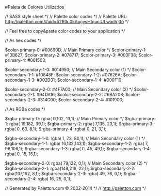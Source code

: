 
#Paleta de Colores Utilizados

// SASS style sheet */
// Palette color codes */
// Palette URL: http://paletton.com/#uid=52R0u0kAogysHtquplULwadVj3o */

// Feel free to copy&paste color codes to your application */


// As hex codes */

$color-primary-0: #00660D;	// Main Primary color */
$color-primary-1: #13B627;
$color-primary-2: #078717;
$color-primary-3: #003F08;
$color-primary-4: #001503;

$color-secondary-1-0: #014950;	// Main Secondary color (1) */
$color-secondary-1-1: #10848F;
$color-secondary-1-2: #07626A;
$color-secondary-1-3: #002D31;
$color-secondary-1-4: #000F10;

$color-secondary-2-0: #4F7A00;	// Main Secondary color (2) */
$color-secondary-2-1: #94DA16;
$color-secondary-2-2: #6BA208;
$color-secondary-2-3: #314C00;
$color-secondary-2-4: #101900;



// As RGBa codes */

$rgba-primary-0: rgba(  0,102, 13,1);	// Main Primary color */
$rgba-primary-1: rgba( 19,182, 39,1);
$rgba-primary-2: rgba(  7,135, 23,1);
$rgba-primary-3: rgba(  0, 63,  8,1);
$rgba-primary-4: rgba(  0, 21,  3,1);

$rgba-secondary-1-0: rgba(  1, 73, 80,1);	// Main Secondary color (1) */
$rgba-secondary-1-1: rgba( 16,132,143,1);
$rgba-secondary-1-2: rgba(  7, 98,106,1);
$rgba-secondary-1-3: rgba(  0, 45, 49,1);
$rgba-secondary-1-4: rgba(  0, 15, 16,1);

$rgba-secondary-2-0: rgba( 79,122,  0,1);	// Main Secondary color (2) */
$rgba-secondary-2-1: rgba(148,218, 22,1);
$rgba-secondary-2-2: rgba(107,162,  8,1);
$rgba-secondary-2-3: rgba( 49, 76,  0,1);
$rgba-secondary-2-4: rgba( 16, 25,  0,1);



// Generated by Paletton.com © 2002-2014 */
// http://paletton.com */